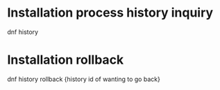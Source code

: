 # Installation process history inquiry  
dnf history


# Installation rollback  
dnf history rollback {history id of wanting to go back}
